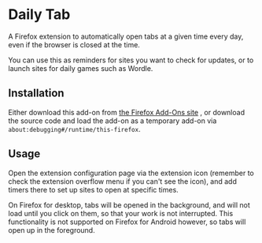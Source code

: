 # Daily Tab

A Firefox extension to automatically open tabs at a given time every day, even
if the browser is closed at the time.

You can use this as reminders for sites you want to check for updates, or to
launch sites for daily games such as Wordle.

## Installation

Either download this add-on from
[the Firefox Add-Ons site](https://addons.mozilla.org)
, or download the source code and load the add-on as a temporary add-on via
`about:debugging#/runtime/this-firefox`.

## Usage

Open the extension configuration page via the extension icon (remember to check
the extension overflow menu if you can't see the icon), and add timers there to
set up sites to open at specific times.

On Firefox for desktop, tabs will be opened in the background, and will not load
until you click on them, so that your work is not interrupted. This
functionality is not supported on Firefox for Android however, so tabs will open
up in the foreground.

